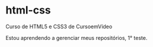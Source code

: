 # html-css
 Curso de HTML5 e CSS3 de CursoemVídeo

 Estou aprendendo a gerenciar meus repositórios, 1° teste.
